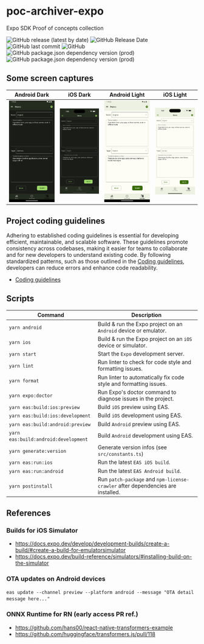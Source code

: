 # poc-archiver-expo

Expo SDK Proof of concepts collection

![GitHub release (latest by date)](https://img.shields.io/github/v/release/amwebexpert/poc-archiver-expo) ![GitHub Release Date](https://img.shields.io/github/release-date/amwebexpert/poc-archiver-expo) ![GitHub last commit](https://img.shields.io/github/last-commit/amwebexpert/poc-archiver-expo) ![GitHub](https://img.shields.io/github/license/amwebexpert/poc-archiver-expo) ![GitHub package.json dependency version (prod)](https://img.shields.io/github/package-json/dependency-version/amwebexpert/etoolbox/react) ![GitHub package.json dependency version (prod)](https://img.shields.io/github/package-json/dependency-version/amwebexpert/etoolbox/typescript)


## Some screen captures

| Android Dark | iOS Dark | Android Light | iOS Light |
|--------------|----------|---------------|-----------|
| <img src="docs/captures/transformerjs-translation-en-de-screen-android.png" /> | <img src="docs/captures/transformerjs-translation-en-fr-screen-ios.png" /> | <img src="docs/captures/transformerjs-translation-en-fr-screen-android.png" /> | <img src="docs/captures/transformerjs-translation-en-de-screen-ios.png" /> |

## Project coding guidelines

Adhering to established coding guidelines is essential for developing efficient, maintainable, and scalable software. These guidelines promote consistency across codebases, making it easier for teams to collaborate and for new developers to understand existing code. By following standardized patterns, such as those outlined in the [Coding guidelines](https://github.com/amwebexpert/chrome-extensions-collection/blob/master/packages/coding-guide-helper/public/markdowns/table-of-content.md), developers can reduce errors and enhance code readability.

* [Coding guidelines](https://github.com/amwebexpert/chrome-extensions-collection/blob/master/packages/coding-guide-helper/public/markdowns/table-of-content.md)

## Scripts

| Command                              | Description                                                                     |
|--------------------------------------|---------------------------------------------------------------------------------|
| `yarn android`                       | Build & run the Expo project on an `Android` device or emulator.                |
| `yarn ios`                           | Build & run the Expo project on an `iOS` device or simulator.                   |
| `yarn start`                         | Start the `Expo` development server.                                            |
| `yarn lint`                          | Run linter to check for code style and formatting issues.                       |
| `yarn format`                        | Run linter to automatically fix code style and formatting issues.               |
| `yarn expo:doctor`                   | Run Expo's doctor command to diagnose issues in the project.                    |
| `yarn eas:build:ios:preview`         | Build `iOS` preview using EAS.                                                  |
| `yarn eas:build:ios:development`     | Build `iOS` development using EAS.                                              |
| `yarn eas:build:android:preview`     | Build `Android` preview using EAS.                                              |
| `yarn eas:build:android:development` | Build `Android` development using EAS.                                          |
| `yarn generate:version`              | Generate version infos (see `src/constants.ts`)                                 |
| `yarn eas:run:ios`                   | Run the latest `EAS iOS build`.                                                 |
| `yarn eas:run:android`               | Run the latest `EAS Android build`.                                             |
| `yarn postinstall`                   | Run `patch-package` and `npm-license-crawler` after dependencies are installed. |

## References

### Builds for iOS Simulator

- https://docs.expo.dev/develop/development-builds/create-a-build/#create-a-build-for-emulatorsimulator
- https://docs.expo.dev/build-reference/simulators/#installing-build-on-the-simulator

### OTA updates on Android devices

`eas update --channel preview --platform android --message "OTA detail message here..."` 

### ONNX Runtime for RN (early access PR ref.)

- https://github.com/hans00/react-native-transformers-example
- https://github.com/huggingface/transformers.js/pull/118

